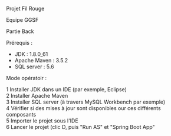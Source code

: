 Projet Fil Rouge

Equipe GGSF

Partie Back 

Prérequis :

- JDK : 1.8.0_61
- Apache Maven : 3.5.2
- SQL server : 5.6

Mode opératoir :

1 Installer JDK dans un IDE (par exemple, Eclipse)  
2 Installer Apache Maven  
3 Installer SQL server (à travers MySQL Workbench par exemple)  
4 Vérifier si des mises à jour sont disponibles our ces différents composants  
5 Importer le projet sous l'IDE  
6 Lancer le projet (clic D, puis "Run AS" et "Spring Boot App"    

